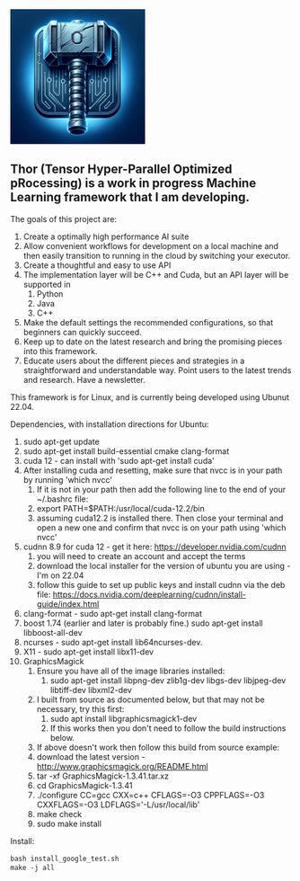 <img src="ThorLogo.png" title="Thor" alt="Tensor Hyper-Parallel Optimized pRocessing" width="240" height="240">


## Thor (Tensor Hyper-Parallel Optimized pRocessing) is a work in progress Machine Learning framework that I am developing.

The goals of this project are:
  1. Create a optimally high performance AI suite
  2. Allow convenient workflows for development on a local machine and then easily transition to running in the cloud by switching your executor.
  3. Create a thoughtful and easy to use API
  4. The implementation layer will be C++ and Cuda, but an API layer will be supported in 
     1. Python
     2. Java
     3. C++
  5. Make the default settings the recommended configurations, so that beginners can quickly succeed.
  6. Keep up to date on the latest research and bring the promising pieces into this framework.
  7. Educate users about the different pieces and strategies in a straightforward and understandable way. Point users to the latest trends and research. Have a newsletter.


This framework is for Linux, and is currently being developed using Ubunut 22.04.

Dependencies, with installation directions for Ubuntu:
  1. sudo apt-get update
  1. sudo apt-get install build-essential cmake clang-format  
  1. cuda 12  - can install with 'sudo apt-get install cuda'
  1. After installing cuda and resetting, make sure that nvcc is in your path by running 'which nvcc'
     1. If it is not in your path then add the following line to the end of your ~/.bashrc file:
     2. export PATH=$PATH:/usr/local/cuda-12.2/bin
     3. assuming cuda12.2 is installed there. Then close your terminal and open a new one and confirm that nvcc is on your path using 'which nvcc'
  2. cudnn 8.9 for cuda 12 - get it here: https://developer.nvidia.com/cudnn
     1. you will need to create an account and accept the terms
     2. download the local installer for the version of ubuntu you are using - I'm on 22.04
     3. follow this guide to set up public keys and install cudnn via the deb file: https://docs.nvidia.com/deeplearning/cudnn/install-guide/index.html
  3. clang-format  - sudo apt-get install clang-format
  4. boost 1.74 (earlier and later is probably fine.) sudo apt-get install libboost-all-dev
  6. ncurses - sudo apt-get install lib64ncurses-dev.
  7. X11 - sudo apt-get install libx11-dev 
  8. GraphicsMagick
     1. Ensure you have all of the image libraries installed:
        1. sudo apt-get install libpng-dev zlib1g-dev libgs-dev libjpeg-dev libtiff-dev libxml2-dev
     1. I built from source as documented below, but that may not be necessary, try this first:
        1. sudo apt install libgraphicsmagick1-dev
        1. If this works then you don't need to follow the build instructions below.
     1. If above doesn't work then follow this build from source example:
     1. download the latest version - http://www.graphicsmagick.org/README.html 
     1. tar -xf GraphicsMagick-1.3.41.tar.xz
     1. cd GraphicsMagick-1.3.41
     1. ./configure CC=gcc CXX=c++ CFLAGS=-O3 CPPFLAGS=-O3 CXXFLAGS=-O3 LDFLAGS='-L/usr/local/lib'
     1. make check
     1. sudo make install

Install:

```shell
bash install_google_test.sh
make -j all
```
